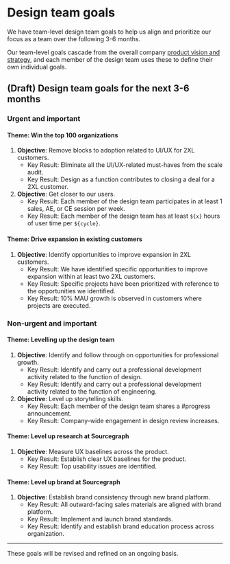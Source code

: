 # Design team goals

We have team-level design team goals to help us align and prioritize our
focus as a team over the following 3-6 months.

Our team-level goals cascade from the overall company [product vision and
strategy](../../index.md#product-vision-and-strategy), and each member of the design team
uses these to define their own individual goals.

## (Draft) Design team goals for the next 3-6 months

### Urgent and important
#### Theme: Win the top 100 organizations
1. **Objective**: Remove blocks to adoption related to UI/UX for 2XL customers.
   - Key Result: Eliminate all the UI/UX-related must-haves from the scale
     audit.
   - Key Result: Design as a function contributes to closing a deal for a
     2XL customer.
2. **Objective**: Get closer to our users.
   - Key Result: Each member of the design team participates in at least 1
     sales, AE, or CE session per week.
   - Key Result: Each member of the design team has at least `${x}` hours of
       user time per `${cycle}`.

#### Theme: Drive expansion in existing customers
1. **Objective**: Identify opportunities to improve expansion in 2XL customers.
   - Key Result: We have identified specific opportunities to improve
       expansion within at least two 2XL customers.
   - Key Result: Specific projects have been
       prioritized with reference to the opportunities we identified.
   - Key Result: 10% MAU growth is observed in customers where projects are executed.

### Non-urgent and important
#### Theme: Levelling up the design team
1. **Objective**: Identify and follow through on opportunities for professional
   growth.
   - Key Result: Identify and carry out a professional development activity
     related to the function of design.
   - Key Result: Identify and carry out a professional development activity
     related to the function of engineering.
2. **Objective**: Level up storytelling skills.
   - Key Result: Each member of the design team shares a #progress announcement.
   - Key Result: Company-wide engagement in design review increases.

#### Theme: Level up research at Sourcegraph
1. **Objective**: Measure UX baselines across the product.
   - Key Result: Establish clear UX baselines for the product.
   - Key Result: Top usability issues are identified.

#### Theme: Level up brand at Sourcegraph
1. **Objective**: Establish brand consistency through new brand platform.
   - Key Result: All outward-facing sales materials are aligned with brand
     platform.
   - Key Result: Implement and launch brand standards.
   - Key Result: Identify and establish brand education process across
     organization.

----

These goals will be revised and refined on an ongoing basis.
